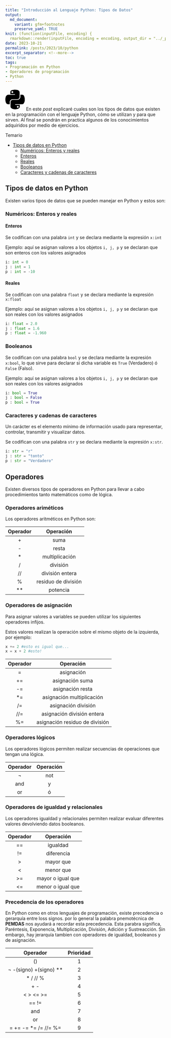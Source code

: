 ```yaml
---
title: "Introducción al Lenguaje Python: Tipos de Datos"
output:
  md_document:
    variant: gfm+footnotes
    preserve_yaml: TRUE
knit: (function(inputFile, encoding) {
  rmarkdown::render(inputFile, encoding = encoding, output_dir = "../_posts") })
date: 2023-10-21
permalink: /posts/2023/10/python
excerpt_separator: <!--more-->
toc: true
tags:
- Programación en Python
- Operadores de programación
- Python
---
```

<svg xmlns="http://www.w3.org/2000/svg" height="5em" viewBox="0 0 448 512"><!--! Font Awesome Free 6.4.2 by @fontawesome - https://fontawesome.com License - https://fontawesome.com/license (Commercial License) Copyright 2023 Fonticons, Inc. --><path d="M439.8 200.5c-7.7-30.9-22.3-54.2-53.4-54.2h-40.1v47.4c0 36.8-31.2 67.8-66.8 67.8H172.7c-29.2 0-53.4 25-53.4 54.3v101.8c0 29 25.2 46 53.4 54.3 33.8 9.9 66.3 11.7 106.8 0 26.9-7.8 53.4-23.5 53.4-54.3v-40.7H226.2v-13.6h160.2c31.1 0 42.6-21.7 53.4-54.2 11.2-33.5 10.7-65.7 0-108.6zM286.2 404c11.1 0 20.1 9.1 20.1 20.3 0 11.3-9 20.4-20.1 20.4-11 0-20.1-9.2-20.1-20.4.1-11.3 9.1-20.3 20.1-20.3zM167.8 248.1h106.8c29.7 0 53.4-24.5 53.4-54.3V91.9c0-29-24.4-50.7-53.4-55.6-35.8-5.9-74.7-5.6-106.8.1-45.2 8-53.4 24.7-53.4 55.6v40.7h106.9v13.6h-147c-31.1 0-58.3 18.7-66.8 54.2-9.8 40.7-10.2 66.1 0 108.6 7.6 31.6 25.7 54.2 56.8 54.2H101v-48.8c0-35.3 30.5-66.4 66.8-66.4zm-6.7-142.6c-11.1 0-20.1-9.1-20.1-20.3.1-11.3 9-20.4 20.1-20.4 11 0 20.1 9.2 20.1 20.4s-9 20.3-20.1 20.3z"/></svg>
En este *post* explicaré cuales son los tipos de datos que existen en la programación con el lenguaje Python, cómo se utilizan y para que sirven. Al final se pondrán en practica algunos de los conocimientos adquiridos por medio de ejercicios.
<!--more-->

Temario
- [Tipos de datos en Python](#tipos-de-datos-en-snake)
  - [Numéricos: Enteros y reales](#numéricos-enteros-y-reales)
  - [Enteros](#enteros)
  - [Reales](#reales)
  - [Booleanos](#booleanos)
  - [Caracteres y cadenas de caracteres](#caracteres-y-cadenas-de-caracteres)


## Tipos de datos en Python
Existen varios tipos de datos que se pueden manejar en Python y estos son:
### Numéricos: Enteros y reales

#### Enteros
Se codifican con una palabra ```int``` y se declara mediante la expresión ```x:int```

Ejemplo:
aquí se asignan valores a los objetos ```i, j, p``` y se declaran que son enteros con los valores asignados

```python
i: int = 0
j : int = 1
p : int = -10
```
#### Reales
Se codifican con una palabra ```float``` y se declara mediante la expresión ```x:float```

Ejemplo:
aquí se asignan valores a los objetos ```i, j, p``` y se declaran que son reales con los valores asignados

```python
i: float = 2.0
j : float = 1.6
p : float = -1.960
```
### Booleanos
Se codifican con una palabra ```bool``` y se declara mediante la expresión ```x:bool```, lo que sirve para declarar si dicha variable es ```True``` (Verdadero) ó ```False``` (Falso).

Ejemplo:
aquí se asignan valores a los objetos ```i, j, p``` y se declaran que son reales con los valores asignados

```python
i: bool = True
j : bool = False
p : bool = True
```
### Caracteres y cadenas de caracteres
Un carácter es el elemento mínimo de información usado para representar,  controlar, transmitir y visualizar datos. 

Se codifican con una palabra ```str``` y se declara mediante la expresión ```x:str```.

```python
i: str = "r"
j : str = "tonto"
p : str = "Verdadero"
```

## Operadores
Existen diversos tipos de operadores en Python para llevar a cabo procedimientos tanto matemáticos como de lógica.
### Operadores ariméticos
Los operadores aritméticos en Python son:

|Operador|Operación|
|:-:|:-:|
|+|suma|
|-|resta|
|*|multiplicación|
|/|división|
|//|división entera|
|%|residuo de división|
|**|potencia|
### Operadores de asignación
Para asignar valores a variables se pueden utilizar los siguientes
operadores  infijos.

Estos valores realizan la operación sobre el mismo objeto de la izquierda, por ejemplo:

```python
x += 2 #esto es igual que...
x = x + 2 #esto!
```

|Operador|Operación|
|:-:|:-:|
|=|asignación|
|+=|asignación suma|
|-=|asignación resta|
|*=|asignación multiplicación|
|/=|asignación división|
|//=|asignación división entera|
|%=|asignación residuo de división|

### Operadores lógicos
Los operadores lógicos permiten realizar secuencias de operaciones que tengan una lógica.

|Operador|Operación|
|:-:|:-:|
|¬|not|
|and|y|
|or|ó|

### Operadores de igualdad y relacionales

Los operadores igualdad y relacionales permiten realizar evaluar diferentes valores devolviendo datos booleanos.

|Operador|Operación|
|:-:|:-:|
|==|igualdad|
|!=|diferencia|
|>|mayor que|
|<|menor que|
|>=|mayor o igual que|
|<=|menor o igual que|

### Precedencia de los operadores
 En Python como en otros lenguajes de programación, existe precedencia o gerarquía entre loss signos. por lo general la palabra pnemotécnica de **PEMDAS** nos ayudará a recordar esta precedencia. Esta parabra significa, Paréntesis, Exponencia, Multiplicación, División, Adición y Sustreacción. Sin embargo, hay jerarquía tambien con operadores de igualdad, booleanos y de asignación.

|Operador|Prioridad|
|:-:|:-:|
|()|1|
|¬ -(signo) +(signo) **|2|
|* / // %|3|
|+ - |4|
|< > <= >=|5|
|== !=|6|
|and|7|
|or|8|
|= += -= *= /= //= %=|9|


